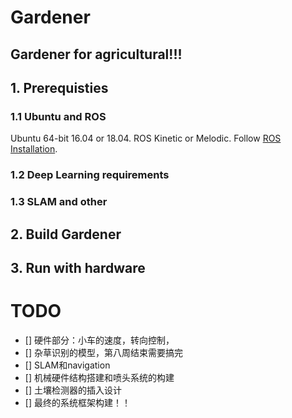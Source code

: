 # Gardener
## Gardener for agricultural!!!
## 1. Prerequisties
### 1.1 Ubuntu and ROS
Ubuntu 64-bit 16.04 or 18.04. ROS Kinetic or Melodic. Follow [ROS Installation](http://wiki.ros.org/ROS/Installation).
### 1.2 Deep Learning requirements
### 1.3 SLAM and other

## 2. Build Gardener

## 3. Run with hardware

# TODO 
- [] 硬件部分：小车的速度，转向控制，
- [] 杂草识别的模型，第八周结束需要搞完
- [] SLAM和navigation
- [] 机械硬件结构搭建和喷头系统的构建
- [] 土壤检测器的插入设计
- [] 最终的系统框架构建！！
